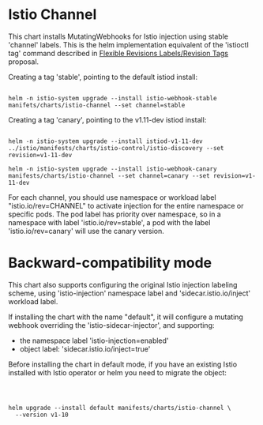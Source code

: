 # Istio Channel

This chart installs MutatingWebhooks for Istio injection using 
stable 'channel' labels. This is the helm implementation equivalent of 
the 'istioctl tag' command described in [Flexible Revisions Labels/Revision Tags](https://docs.google.com/document/d/13IGuJg8swtLdNGW5cpF7ZdVkgge8voNp9DWBD93Wb1Q/edit#heading=h.xw1gqgyqs5b)
proposal.


Creating a tag 'stable', pointing to the default istiod install:

```shell

helm -n istio-system upgrade --install istio-webhook-stable manifets/charts/istio-channel --set channel=stable 

```

Creating a tag 'canary', pointing to the v1.11-dev istiod install:

```shell

helm -n istio-system upgrade --install istiod-v1-11-dev ../istio/manifests/charts/istio-control/istio-discovery --set revision=v1-11-dev 
 
helm -n istio-system upgrade --install istio-webhook-canary manifests/charts/istio-channel --set channel=canary --set revision=v1-11-dev

```

For each channel, you should use namespace or workload label "istio.io/rev=CHANNEL" to activate injection
for the entire namespace or specific pods. The pod label has priority over namespace, so in a namespace
with label 'istio.io/rev=stable', a pod with the label 'istio.io/rev=canary' will use the canary version.


# Backward-compatibility mode

This chart also supports configuring the original Istio injection
labeling scheme, using 'istio-injection' namespace label and 
'sidecar.istio.io/inject' workload label.

If installing the chart with the name "default", it will configure
a mutating webhook overriding the 'istio-sidecar-injector', and 
supporting:

- the namespace label 'istio-injection=enabled'
- object label: 'sidecar.istio.io/inject=true'

Before installing the chart in default mode, if you have an existing
Istio installed with Istio operator or helm you need to migrate the
object:

```shell



helm upgrade --install default manifests/charts/istio-channel \
  --version v1-10

```

